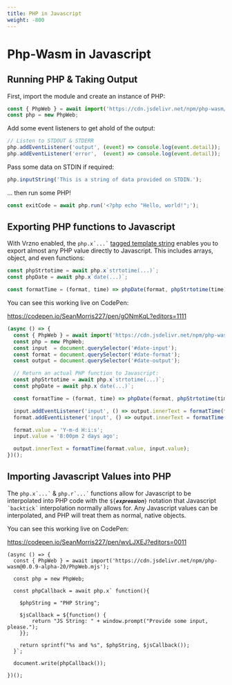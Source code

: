 ```yaml
---
title: PHP in Javascript
weight: -800
---
```

# Php-Wasm in Javascript

## Running PHP & Taking Output

First, import the module and create an instance of  PHP:

```javascript
const { PhpWeb } = await import('https://cdn.jsdelivr.net/npm/php-wasm/PhpWeb.mjs');
const php = new PhpWeb;
```

Add some event listeners to get ahold of the output:

```javascript
// Listen to STDOUT & STDERR
php.addEventListener('output', (event) => console.log(event.detail));
php.addEventListener('error',  (event) => console.log(event.detail));
```

Pass some data on STDIN if required:

```javascript
php.inputString('This is a string of data provided on STDIN.');
```

... then run some PHP!

```javascript
const exitCode = await php.run('<?php echo "Hello, world!";');
```

## Exporting PHP functions to Javascript

With Vrzno enabled, the `php.x՝...՝` [tagged template string](https://developer.mozilla.org/en-US/docs/Web/JavaScript/Reference/Template_literals#tagged_templates) enables you to export almost any PHP value directly to Javascript. This includes arrays, object, and even functions:

```javascript
const phpStrtotime = await php.x`strtotime(...)`;
const phpDate = await php.x`date(...)`;

const formatTime = (format, time) => phpDate(format, phpStrtotime(time));
```

You can see this working live on CodePen:

<https://codepen.io/SeanMorris227/pen/gONmKqL?editors=1111>

```javascript
(async () => {
  const { PhpWeb } = await import('https://cdn.jsdelivr.net/npm/php-wasm@0.0.9-alpha-20/PhpWeb.mjs');
  const php = new PhpWeb;
  const input  = document.querySelector('#date-input');
  const format = document.querySelector('#date-format');
  const output = document.querySelector('#date-output');

  // Return an actual PHP function to Javascript:
  const phpStrtotime = await php.x`strtotime(...)`;
  const phpDate = await php.x`date(...)`;

  const formatTime = (format, time) => phpDate(format, phpStrtotime(time));

  input.addEventListener('input', () => output.innerText = formatTime(format.value, input.value));
  format.addEventListener('input', () => output.innerText = formatTime(format.value, input.value));

  format.value = 'Y-m-d H:i:s';
  input.value = '8:00pm 2 days ago';

  output.innerText = formatTime(format.value, input.value);
})();
```

## Importing Javascript Values into PHP

The `php.x՝...՝` & `php.r՝...՝` functions allow for Javascript to be interpolated into PHP code with the  `${𝒆𝒙𝒑𝒓𝒆𝒔𝒔𝒊𝒐𝒏}` notation that Javascript `՝backtick՝` interpolation normally allows for. Any Javascript values can be interpolated, and PHP will treat them as normal, native objects.

You can see this working live on CodePen:

<https://codepen.io/SeanMorris227/pen/wvLJXEJ?editors=0011>

```{ .javascript highlight="10-12" }
(async () => {
  const { PhpWeb } = await import('https://cdn.jsdelivr.net/npm/php-wasm@0.0.9-alpha-20/PhpWeb.mjs');

  const php = new PhpWeb;

  const phpCallback = await php.x` function(){

    $phpString = "PHP String";

    $jsCallback = ${function() {
        return "JS String: " + window.prompt("Provide some input, please.");
    }};

    return sprintf("%s and %s", $phpString, $jsCallback());
  }`;

  document.write(phpCallback());

})();
```
